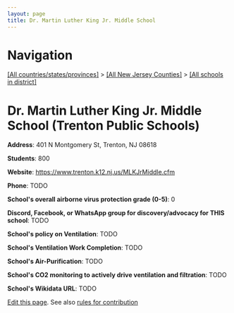 ```yaml
---
layout: page
title: Dr. Martin Luther King Jr. Middle School
---
```

# Navigation

[[All countries/states/provinces]](../../..) > [[All New Jersey Counties]](../..) > [[All schools in district]](..)

# Dr. Martin Luther King Jr. Middle School (Trenton Public Schools)

**Address**: 401 N Montgomery St, Trenton, NJ 08618

**Students**: 800

**Website**: <https://www.trenton.k12.nj.us/MLKJrMiddle.cfm>

**Phone**: TODO

**School's overall airborne virus protection grade (0-5)**: 0

**Discord, Facebook, or WhatsApp group for discovery/advocacy for THIS school**: TODO

**School's policy on Ventilation**: TODO

**School's Ventilation Work Completion**: TODO

**School's Air-Purification**: TODO

**School's CO2 monitoring to actively drive ventilation and filtration**: TODO

**School's Wikidata URL**: TODO


[Edit this page](https://github.com/ventilate-schools/NJ/edit/main/./Mercer/Trenton_Public_Schools/Dr._Martin_Luther_King_Jr._Middle_School.md). See also [rules for contribution](../../../contribution-rules/)